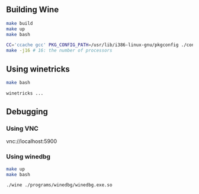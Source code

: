 
## Building Wine

```bash
make build
make up
make bash

CC='ccache gcc' PKG_CONFIG_PATH=/usr/lib/i386-linux-gnu/pkgconfig ./configure
make -j16 # 16: the number of processors
```

## Using winetricks

```bash
make bash

winetricks ...
```

## Debugging 

### Using VNC

vnc://localhost:5900

### Using winedbg

```bash
make up
make bash

./wine ./programs/winedbg/winedbg.exe.so
```
